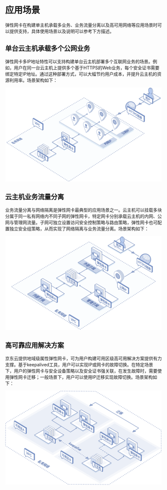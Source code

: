 # 应用场景

弹性网卡在构建单主机承载多业务、业务流量分离以及高可用网络等应用场景时可以提供支持，具体使用场景以及说明可以参考下方描述。

## 单台云主机承载多个公网业务
弹性网卡多IP地址特性可以支持构建单台云主机部署多个互联网业务的场景。例如，用户在同一台云主机上提供多个基于HTTPS的Web业务，每个安全证书需要绑定特定IP地址。通过这种部署方式，可以大幅节约用户成本，并提升云主机的资源利用率。场景架构如下：

![多业务承载场景](../../../../image/Networking/Elastic-Network-Interface/eni-001.png)


## 云主机业务流量分离
业务流量分离与网络隔离是弹性网卡最典型的应用场景之一。云主机可以挂载多块分属于同一私有网络内不同子网的弹性网卡，特定网卡分别承载云主机的内网、公网与管理网流量。子网可独立设置访问安全控制策略与路由策略，弹性网卡也可配置独立安全组策略，从而实现了网络隔离与业务流量分离。场景架构如下：

![业务流量分离场景](../../../../image/Networking/Elastic-Network-Interface/eni-002.png)

## 高可靠应用解决方案
京东云提供地域级属性弹性网卡，可为用户构建可用区级高可用解决方案提供有力支撑。基于keepalived工具，用户可以实现IP或网卡的故障切换。在特定场景下，用户的弹性网卡与安全设备策略以及安全证书强关联，在发生故障时，需要使用弹性网卡迁移；一般场景下，用户可以使用IP迁移实现故障切换。场景架构如下：

![高可靠应用解决方案场景](../../../../image/Networking/Elastic-Network-Interface/eni-003.png)

